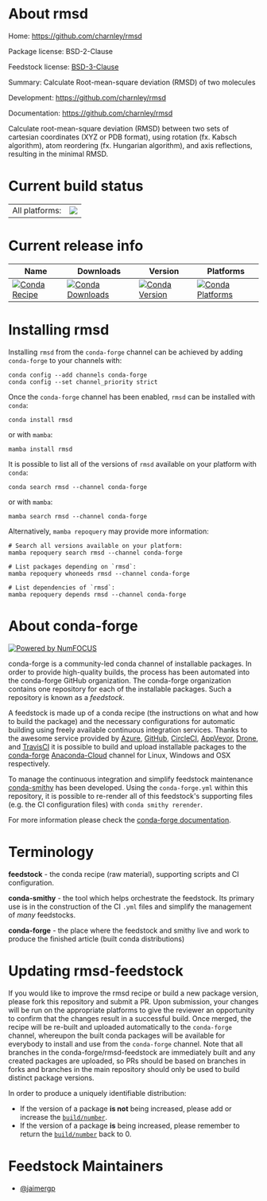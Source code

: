 About rmsd
==========

Home: https://github.com/charnley/rmsd

Package license: BSD-2-Clause

Feedstock license: [BSD-3-Clause](https://github.com/conda-forge/rmsd-feedstock/blob/main/LICENSE.txt)

Summary: Calculate Root-mean-square deviation (RMSD) of two molecules

Development: https://github.com/charnley/rmsd

Documentation: https://github.com/charnley/rmsd

Calculate root-mean-square deviation (RMSD) between two sets of cartesian
coordinates (XYZ or PDB format), using rotation (fx. Kabsch algorithm),
atom reordering (fx. Hungarian algorithm), and axis reflections,
resulting in the minimal RMSD.


Current build status
====================


<table><tr><td>All platforms:</td>
    <td>
      <a href="https://dev.azure.com/conda-forge/feedstock-builds/_build/latest?definitionId=9178&branchName=main">
        <img src="https://dev.azure.com/conda-forge/feedstock-builds/_apis/build/status/rmsd-feedstock?branchName=main">
      </a>
    </td>
  </tr>
</table>

Current release info
====================

| Name | Downloads | Version | Platforms |
| --- | --- | --- | --- |
| [![Conda Recipe](https://img.shields.io/badge/recipe-rmsd-green.svg)](https://anaconda.org/conda-forge/rmsd) | [![Conda Downloads](https://img.shields.io/conda/dn/conda-forge/rmsd.svg)](https://anaconda.org/conda-forge/rmsd) | [![Conda Version](https://img.shields.io/conda/vn/conda-forge/rmsd.svg)](https://anaconda.org/conda-forge/rmsd) | [![Conda Platforms](https://img.shields.io/conda/pn/conda-forge/rmsd.svg)](https://anaconda.org/conda-forge/rmsd) |

Installing rmsd
===============

Installing `rmsd` from the `conda-forge` channel can be achieved by adding `conda-forge` to your channels with:

```
conda config --add channels conda-forge
conda config --set channel_priority strict
```

Once the `conda-forge` channel has been enabled, `rmsd` can be installed with `conda`:

```
conda install rmsd
```

or with `mamba`:

```
mamba install rmsd
```

It is possible to list all of the versions of `rmsd` available on your platform with `conda`:

```
conda search rmsd --channel conda-forge
```

or with `mamba`:

```
mamba search rmsd --channel conda-forge
```

Alternatively, `mamba repoquery` may provide more information:

```
# Search all versions available on your platform:
mamba repoquery search rmsd --channel conda-forge

# List packages depending on `rmsd`:
mamba repoquery whoneeds rmsd --channel conda-forge

# List dependencies of `rmsd`:
mamba repoquery depends rmsd --channel conda-forge
```


About conda-forge
=================

[![Powered by
NumFOCUS](https://img.shields.io/badge/powered%20by-NumFOCUS-orange.svg?style=flat&colorA=E1523D&colorB=007D8A)](https://numfocus.org)

conda-forge is a community-led conda channel of installable packages.
In order to provide high-quality builds, the process has been automated into the
conda-forge GitHub organization. The conda-forge organization contains one repository
for each of the installable packages. Such a repository is known as a *feedstock*.

A feedstock is made up of a conda recipe (the instructions on what and how to build
the package) and the necessary configurations for automatic building using freely
available continuous integration services. Thanks to the awesome service provided by
[Azure](https://azure.microsoft.com/en-us/services/devops/), [GitHub](https://github.com/),
[CircleCI](https://circleci.com/), [AppVeyor](https://www.appveyor.com/),
[Drone](https://cloud.drone.io/welcome), and [TravisCI](https://travis-ci.com/)
it is possible to build and upload installable packages to the
[conda-forge](https://anaconda.org/conda-forge) [Anaconda-Cloud](https://anaconda.org/)
channel for Linux, Windows and OSX respectively.

To manage the continuous integration and simplify feedstock maintenance
[conda-smithy](https://github.com/conda-forge/conda-smithy) has been developed.
Using the ``conda-forge.yml`` within this repository, it is possible to re-render all of
this feedstock's supporting files (e.g. the CI configuration files) with ``conda smithy rerender``.

For more information please check the [conda-forge documentation](https://conda-forge.org/docs/).

Terminology
===========

**feedstock** - the conda recipe (raw material), supporting scripts and CI configuration.

**conda-smithy** - the tool which helps orchestrate the feedstock.
                   Its primary use is in the construction of the CI ``.yml`` files
                   and simplify the management of *many* feedstocks.

**conda-forge** - the place where the feedstock and smithy live and work to
                  produce the finished article (built conda distributions)


Updating rmsd-feedstock
=======================

If you would like to improve the rmsd recipe or build a new
package version, please fork this repository and submit a PR. Upon submission,
your changes will be run on the appropriate platforms to give the reviewer an
opportunity to confirm that the changes result in a successful build. Once
merged, the recipe will be re-built and uploaded automatically to the
`conda-forge` channel, whereupon the built conda packages will be available for
everybody to install and use from the `conda-forge` channel.
Note that all branches in the conda-forge/rmsd-feedstock are
immediately built and any created packages are uploaded, so PRs should be based
on branches in forks and branches in the main repository should only be used to
build distinct package versions.

In order to produce a uniquely identifiable distribution:
 * If the version of a package **is not** being increased, please add or increase
   the [``build/number``](https://docs.conda.io/projects/conda-build/en/latest/resources/define-metadata.html#build-number-and-string).
 * If the version of a package **is** being increased, please remember to return
   the [``build/number``](https://docs.conda.io/projects/conda-build/en/latest/resources/define-metadata.html#build-number-and-string)
   back to 0.

Feedstock Maintainers
=====================

* [@jaimergp](https://github.com/jaimergp/)

